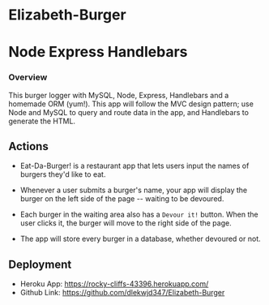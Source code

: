 # Elizabeth-Burger

# Node Express Handlebars

### Overview

This burger logger with MySQL, Node, Express, Handlebars and a homemade ORM (yum!). This app will follow the MVC design pattern; use Node and MySQL to query and route data in the app, and Handlebars to generate the HTML.

## Actions

* Eat-Da-Burger! is a restaurant app that lets users input the names of burgers they'd like to eat.

* Whenever a user submits a burger's name, your app will display the burger on the left side of the page -- waiting to be devoured.

* Each burger in the waiting area also has a `Devour it!` button. When the user clicks it, the burger will move to the right side of the page.

* The app will store every burger in a database, whether devoured or not.


## Deployment 

* Heroku App: https://rocky-cliffs-43396.herokuapp.com/
* Github Link: https://github.com/dlekwjd347/Elizabeth-Burger


